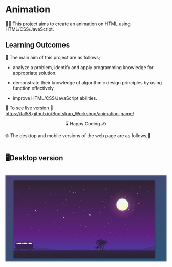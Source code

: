 # Animation

👨‍💻 This project aims to create an animation on HTML using HTML/CSS/JavaScript.

## Learning Outcomes

🎯 The main aim of this project are as follows; 

- analyze a problem, identify and apply programming knowledge for appropriate solution.

- demonstrate their knowledge of algorithmic design principles by using function effectively.

- improve HTML/CSS/JavaScript abilities.

🔗 To see live version 🎯https://tal58.github.io/Bootstrap_Workshop/animation-game/
   



<center> ⌛ Happy Coding  ✍ </center>

🌐 The desktop and mobile versions of the web page are as follows;🧭
<br><br>

## 🖥️Desktop version
<br>
<img src="./desktop.gif"  align="left" alt="desktop_version">
<br>
<br>
<br>
<br>
<br>
<br>
<br>
<br>
<br>
<br><br><br><br><br><br><br><br><br>

